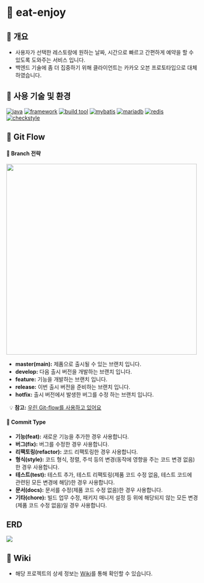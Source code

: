 # :fork_and_knife: eat-enjoy
## :rice: 개요
- 사용자가 선택한 레스토랑에 원하는 날짜, 시간으로 빠르고 간편하게 예약을 할 수 있도록 도와주는 서비스 입니다.
- 백엔드 기술에 좀 더 집중하기 위해 클라이언트는 카카오 오븐 프로토타입으로 대체하였습니다.

## :rice: 사용 기술 및 환경
[![java](https://img.shields.io/badge/Java-11-orange)](https://docs.oracle.com/en/java/javase/11/docs/api/index.html) [![framework](https://img.shields.io/badge/Spring%20Boot-2.4.2-brightgreen)](https://docs.spring.io/spring-boot/docs/current/reference/htmlsingle/) [![build tool](https://img.shields.io/badge/Gradle-6.7.1-gray)](https://docs.gradle.org/6.7.1/userguide/userguide.html) [![mybatis](https://img.shields.io/badge/MyBatis-3.5.6-lightgrey)](https://mybatis.org/mybatis-3/ko/index.html) [![mariadb](https://img.shields.io/badge/MariaDB-10.2.12-blue)](https://mariadb.com/kb/en/mariadb-10212-release-notes/) [![redis](https://img.shields.io/badge/Redis-3.0.5-red)](https://github.com/microsoftarchive/redis/blob/win-3.0.504/Redis%20on%20Windows%20Release%20Notes.md) [![checkstyle](https://img.shields.io/badge/codestyle-캠퍼스%20핵데이%20Java%20코딩%20컨벤션-yellow)](https://naver.github.io/hackday-conventions-java/)

## :rice: Git Flow
#### :rice_cracker: Branch 전략
<img src="https://woowabros.github.io/img/2017-10-30/git-flow_overall_graph.png" width="500">

- **master(main):** 제품으로 출시될 수 있는 브랜치 입니다.
- **develop:** 다음 출시 버전을 개발하는 브랜치 입니다.
- **feature:** 기능을 개발하는 브랜치 입니다.
- **release:** 이번 출시 버전을 준비하는 브랜치 입니다.
- **hotfix:** 출시 버전에서 발생한 버그를 수정 하는 브랜치 입니다.

&nbsp;&nbsp;:bulb: **참고:** [우린 Git-flow를 사용하고 있어요](https://woowabros.github.io/experience/2017/10/30/baemin-mobile-git-branch-strategy.html)

#### :rice_cracker: Commit Type
- **기능(feat):** 새로운 기능을 추가한 경우 사용합니다.
- **버그(fix):** 버그를 수정한 경우 사용합니다.
- **리팩토링(refactor):** 코드 리팩토링한 경우 사용합니다.
- **형식(style):** 코드 형식, 정렬, 주석 등의 변경(동작에 영향을 주는 코드 변경 없음)한 경우 사용합니다.
- **테스트(test):** 테스트 추가, 테스트 리팩토링(제품 코드 수정 없음, 테스트 코드에 관련된 모든 변경에 해당)한 경우 사용합니다.
- **문서(docs):** 문서를 수정(제품 코드 수정 없음)한 경우 사용합니다.
- **기타(chore):** 빌드 업무 수정, 패키지 매니저 설정 등 위에 해당되지 않는 모든 변경(제품 코드 수정 없음)일 경우 사용합니다.

## ERD
<img src="https://user-images.githubusercontent.com/62179707/120497946-cbe53000-c3f9-11eb-970d-db2df915a2df.png">

## :rice: Wiki
- 해당 프로젝트의 상세 정보는 [Wiki](https://github.com/f-lab-edu/eat-enjoy/wiki)를 통해 확인할 수 있습니다.
